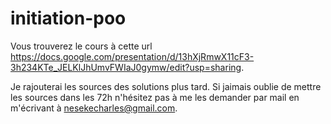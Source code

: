 # initiation-poo



Vous trouverez le cours à cette url https://docs.google.com/presentation/d/13hXjRmwX11cF3-3h234KTe_JELKlJhUmvFWIaJ0gymw/edit?usp=sharing.


Je rajouterai les sources des solutions plus tard. Si jaimais oublie de mettre les sources dans les 72h n'hésitez pas à me les demander par mail en m'écrivant à nesekecharles@gmail.com.


